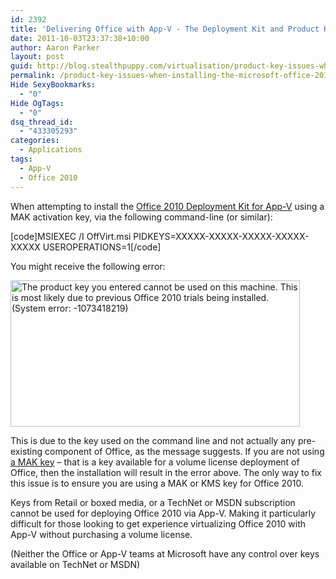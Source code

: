 ```yaml
---
id: 2392
title: 'Delivering Office with App-V - The Deployment Kit and Product Key issues'
date: 2011-10-03T23:37:38+10:00
author: Aaron Parker
layout: post
guid: http://blog.stealthpuppy.com/virtualisation/product-key-issues-when-installing-the-microsoft-office-2010-deployment-kit-for-app-v/
permalink: /product-key-issues-when-installing-the-microsoft-office-2010-deployment-kit-for-app-v/
Hide SexyBookmarks:
  - "0"
Hide OgTags:
  - "0"
dsq_thread_id:
  - "433305293"
categories:
  - Applications
tags:
  - App-V
  - Office 2010
---
```

When attempting to install the [Office 2010 Deployment Kit for App-V](http://www.microsoft.com/download/en/details.aspx?id=10386) using a MAK activation key, via the following command-line (or similar):

[code]MSIEXEC /I OffVirt.msi PIDKEYS=XXXXX-XXXXX-XXXXX-XXXXX-XXXXX USEROPERATIONS=1[/code]

You might receive the following error:

<img style="background-image: none; padding-left: 0px; padding-right: 0px; display: inline; padding-top: 0px; border: 0px;" title="Office-AppV-Activation" src="{{site.baseurl}}.com/media/2011/10/Office-AppV-Activation.png" alt="The product key you entered cannot be used on this machine. This is most likely due to previous Office 2010 trials being installed. (System error: -1073418219)" width="463" height="234" border="0" /> 

This is due to the key used on the command line and not actually any pre-existing component of Office, as the message suggests. If you are not using [a MAK key](http://technet.microsoft.com/en-us/office/ee691939) – that is a key available for a volume license deployment of Office, then the installation will result in the error above. The only way to fix this issue is to ensure you are using a MAK or KMS key for Office 2010.

Keys from Retail or boxed media, or a TechNet or MSDN subscription cannot be used for deploying Office 2010 via App-V. Making it particularly difficult for those looking to get experience virtualizing Office 2010 with App-V without purchasing a volume license.

(Neither the Office or App-V teams at Microsoft have any control over keys available on TechNet or MSDN)